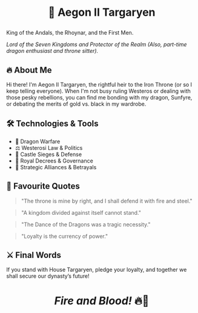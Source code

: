 # <p align="center">👑 Aegon II Targaryen</p>

King of the Andals, the Rhoynar, and the First Men.

_Lord of the Seven Kingdoms and Protector of the Realm (Also, part-time dragon enthusiast and throne sitter)._

## 🔥 About Me

Hi there! I'm Aegon II Targaryen, the rightful heir to the Iron Throne (or so I keep telling everyone). When I'm not busy ruling Westeros or dealing with those pesky rebellions, you can find me bonding with my dragon, Sunfyre, or debating the merits of gold vs. black in my wardrobe.

## 🛠️ Technologies & Tools

- 🐉 Dragon Warfare
- ⚖️ Westerosi Law & Politics
- 🏰 Castle Sieges & Defense
- 📖 Royal Decrees & Governance
- 🏹 Strategic Alliances & Betrayals

## 📜 Favourite Quotes

>"The throne is mine by right, and I shall defend it with fire and steel."

>"A kingdom divided against itself cannot stand."

>"The Dance of the Dragons was a tragic necessity."

>"Loyalty is the currency of power."

<!---
## 🌎 Find Me Across Westeros

🏰 Red Keep: TheIronThrone.wst

🔥 Personal Chronicles: DanceOfTheDragons.dev
-->

## ⚔️ Final Words

If you stand with House Targaryen, pledge your loyalty, and together we shall secure our dynasty’s future!

# <p align="center">_Fire and Blood!_ 🔥🐉</p>

